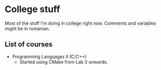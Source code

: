 # College stuff
Most of the stuff I'm doing in college right now. Comments and variables might be in romanian.

## List of courses
  - Programming Languages II (C/C++)
    - Started using CMake from Lab 3 onwards.
